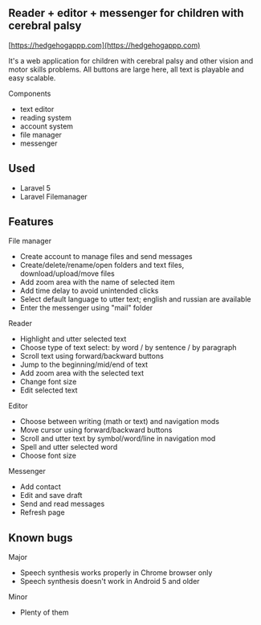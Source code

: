 
## Reader + editor + messenger for children with cerebral palsy
[https://hedgehogappp.com](https://hedgehogappp.com)

It's a web application for children with cerebral palsy and other vision and motor skills problems.
All buttons are large here, all text is playable and easy scalable. 

Components 
- text editor
- reading system
- account system
- file manager
- messenger 

## Used
- Laravel 5
- Laravel Filemanager

## Features
File manager
- Create account to manage files and send messages 
- Create/delete/rename/open folders and text files, download/upload/move files 
- Add zoom area with the name of selected item
- Add time delay to avoid unintended clicks
- Select default language to utter text; english and russian are available
- Enter the messenger using "mail" folder

Reader
- Highlight and utter selected text
- Choose type of text select: by word / by sentence / by paragraph
- Scroll text using forward/backward buttons
- Jump to the beginning/mid/end of text
- Add zoom area with the selected text
- Change font size
- Edit selected text

Editor 
- Choose between writing (math or text) and navigation mods
- Move cursor using forward/backward buttons
- Scroll and utter text by symbol/word/line in navigation mod
- Spell and utter selected word 
- Choose font size 

Messenger
- Add contact
- Edit and save draft
- Send and read messages
- Refresh page

## Known bugs
Major
- Speech synthesis works properly in Chrome browser only
- Speech synthesis doesn't work in Android 5 and older

Minor
- Plenty of them


